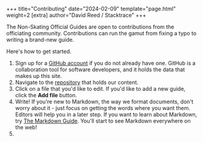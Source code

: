 
+++
title="Contributing"
date="2024-02-09"
template="page.html"
weight=2
[extra]
author="David Reed / Stacktrace"
+++

The Non-Skating Official Guides are open to contributions from the officiating community. Contributions can run the gamut from fixing a typo to writing a brand-new guide.

Here's how to get started.

1. Sign up for a [GitHub account](https://github.com) if you do not already have one. GitHub is a collaboration tool for software developers, and it holds the data that makes up this site.
2. Navigate to the [repository](https://github.com/davidmreed/nonskating.club/tree/main/content/guides) that holds our content.
3. Click on a file that you'd like to edit. If you'd like to add a new guide, click the **Add file** button.
4. Write! If you're new to Markdown, the way we format documents, don't worry about it - just focus on getting the words where you want them. Editors will help you in a later step. If you want to learn about Markdown, try [The Markdown Guide](https://www.markdownguide.org/). You'll start to see Markdown everywhere on the web!
5. 

